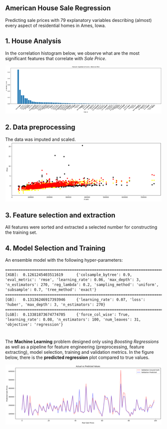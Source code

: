 ## American House Sale Regression

Predicting sale prices with 79 explanatory variables describing (almost) every aspect of residential homes in Ames, Iowa.

## 1. House Analysis 
In the correlation histogram below, we observe what are the most significant features that correlate with $\textit{Sale Price}$.   

![Alt text](image-1.png)

## 2. Data preprocessing 
The data was imputed and scaled. 
![Alt text](image-2.png)

## 3. Feature selection and extraction
All features were sorted and extracted a selected number for constructing the training set.

## 4. Model Selection and Training

An ensemble model with the following hyper-parameters: 
```
=========================================================================================================================================================================
[XGB]:	0.1261245403511619		{'colsample_bytree': 0.9, 'eval_metric': 'rmse', 'learning_rate': 0.06, 'max_depth': 3, 'n_estimators': 270, 'reg_lambda': 0.2, 'sampling_method': 'uniform', 'subsample': 0.7, 'tree_method': 'exact'}	
=========================================================================================================================================================================
[GB]:	0.13136246917393946		{'learning_rate': 0.07, 'loss': 'huber', 'max_depth': 3, 'n_estimators': 270}	
=========================================================================================================================================================================
[LGB]:	0.13381873674774705		{'force_col_wise': True, 'learning_rate': 0.08, 'n_estimators': 100, 'num_leaves': 31, 'objective': 'regression'}
```

#
The **Machine Learning** problem designed only using $\textit{Boosting Regressions}$ as well as a pipeline for feature engineering (preprocessing, feature extracting), model selection, training and validation metrics. In the figure below, there is the **predicted regression** plot compared to true values.

![Alt text](image.png)

